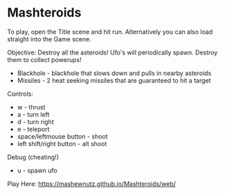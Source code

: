 # Mashteroids

To play, open the Title scene and hit run.
Alternatively you can also load straight into the Game scene.

Objective:
Destroy all the asteroids!
Ufo's will periodically spawn. Destroy them to collect powerups!
- Blackhole - blackhole that slows down and pulls in nearby asteroids
- Missiles - 2 heat seeking missiles that are guaranteed to hit a target

Controls: 
- w - thrust
- a - turn left
- d - turn right
- e - teleport
- space/leftmouse button - shoot
- left shift/right button - alt shoot

Debug (cheating!)
- u - spawn ufo

Play Here:
https://mashewnutz.github.io/Mashteroids/web/
